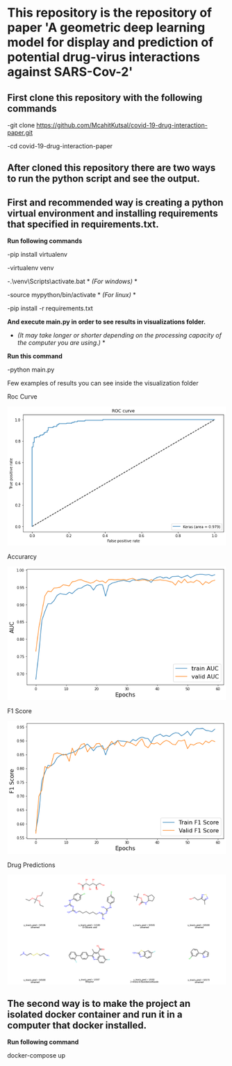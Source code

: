 # This repository is the repository of paper 'A geometric deep learning model for display and prediction of potential drug-virus interactions against SARS-Cov-2'

## First clone this repository with the following commands

-git clone https://github.com/McahitKutsal/covid-19-drug-interaction-paper.git

-cd covid-19-drug-interaction-paper

## After cloned this repository there are two ways to run the python script and see the output.

## First and recommended way is creating a python virtual environment and installing requirements that specified in requirements.txt.
**Run following commands** 

-pip install virtualenv

-virtualenv venv

-.\venv\Scripts\activate.bat  * *(For windows)* *

-source mypython/bin/activate  * *(For linux)* *

-pip install -r requirements.txt



**And execute main.py in order to see results in visualizations folder.**

* *(It may take longer or shorter depending on the processing capacity of the computer you are using.)* *

**Run this command**

-python main.py

Few examples of results you can see inside the visualization folder

Roc Curve

![roc curve](https://github.com/McahitKutsal/covid-19-drug-interaction-paper/blob/main/visualizations/roc%20curve.png)

Accurarcy

![roc curve](https://github.com/McahitKutsal/covid-19-drug-interaction-paper/blob/main/visualizations/auc.png)

F1 Score

![roc curve](https://github.com/McahitKutsal/covid-19-drug-interaction-paper/blob/main/visualizations/f1%20score.png)

Drug Predictions

![roc curve](https://github.com/McahitKutsal/covid-19-drug-interaction-paper/blob/main/visualizations/drug%20results.png)

## The second way is to make the project an isolated docker container and run it in a computer that docker installed.
**Run following command**

docker-compose up





